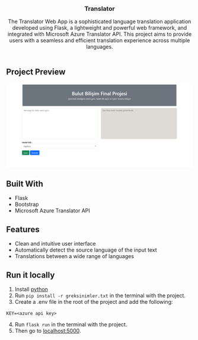 <br/>
<p align="center">
 

  <h3 align="center">Translator</h3>

<p align="center">
    The Translator Web App is a sophisticated language translation application developed using Flask, a lightweight and powerful web framework, and integrated with Microsoft Azure Translator API. This project aims to provide users with a seamless and efficient translation experience across multiple languages.
    <br/>
    <br/>
  </p>
</p>


## Project Preview

![PREVIEW APP](https://raw.githubusercontent.com/ezmoneysniperx/text-translator/main/preview.png)

## Built With

* Flask
* Bootstrap
* Microsoft Azure Translator API 

## Features

* Clean and intuitive user interface 
* Automatically detect the source language of the input text
* Translations between a wide range of languages

## Run it locally
1. Install [python](https://www.python.org/)
2. Run ```pip install -r greksinimler.txt``` in the terminal with the project.  
3. Create a .env file in the root of the project and add the following:  

```
KEY=<azure api key>
```

4. Run ```flask run``` in the terminal with the project.  
5. Then go to [localhost:5000](http://127.0.0.1:5000/).





